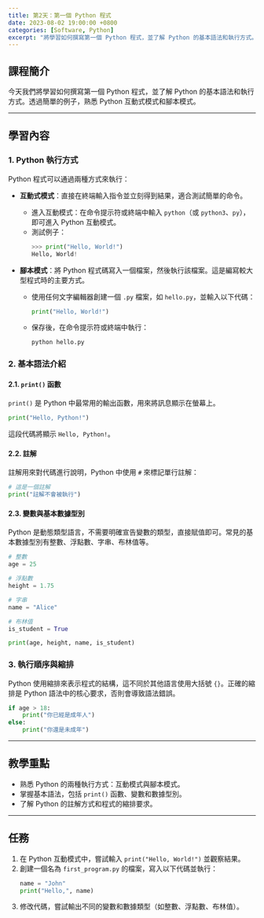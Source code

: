 ```yaml
---
title: 第2天：第一個 Python 程式
date: 2023-08-02 19:00:00 +0800
categories: [Software, Python]
excerpt: "將學習如何撰寫第一個 Python 程式，並了解 Python 的基本語法和執行方式。透過簡單的例子，熟悉 Python 互動式模式和腳本模式"
---
```


## 課程簡介
今天我們將學習如何撰寫第一個 Python 程式，並了解 Python 的基本語法和執行方式。透過簡單的例子，熟悉 Python 互動式模式和腳本模式。

---

## 學習內容

### 1. Python 執行方式

Python 程式可以通過兩種方式來執行：

- **互動式模式**：直接在終端輸入指令並立刻得到結果，適合測試簡單的命令。
  - 進入互動模式：在命令提示符或終端中輸入 `python`（或 `python3`、`py`），即可進入 Python 互動模式。
  - 測試例子：
    ```python
    >>> print("Hello, World!")
    Hello, World!
    ```

- **腳本模式**：將 Python 程式碼寫入一個檔案，然後執行該檔案。這是編寫較大型程式時的主要方式。
  - 使用任何文字編輯器創建一個 `.py` 檔案，如 `hello.py`，並輸入以下代碼：
    ```python
    print("Hello, World!")
    ```
  - 保存後，在命令提示符或終端中執行：
    ```bash
    python hello.py
    ```

### 2. 基本語法介紹

#### 2.1. `print()` 函數
`print()` 是 Python 中最常用的輸出函數，用來將訊息顯示在螢幕上。
```python
print("Hello, Python!")
```
這段代碼將顯示 `Hello, Python!`。

#### 2.2. 註解
註解用來對代碼進行說明，Python 中使用 `#` 來標記單行註解：
```python
# 這是一個註解
print("註解不會被執行")
```

#### 2.3. 變數與基本數據型別
Python 是動態類型語言，不需要明確宣告變數的類型，直接賦值即可。常見的基本數據型別有整數、浮點數、字串、布林值等。

```python
# 整數
age = 25

# 浮點數
height = 1.75

# 字串
name = "Alice"

# 布林值
is_student = True

print(age, height, name, is_student)
```

### 3. 執行順序與縮排
Python 使用縮排來表示程式的結構，這不同於其他語言使用大括號 `{}`。正確的縮排是 Python 語法中的核心要求，否則會導致語法錯誤。

```python
if age > 18:
    print("你已經是成年人")
else:
    print("你還是未成年")
```

---

## 教學重點
- 熟悉 Python 的兩種執行方式：互動模式與腳本模式。
- 掌握基本語法，包括 `print()` 函數、變數和數據型別。
- 了解 Python 的註解方式和程式的縮排要求。

---

## 任務
1. 在 Python 互動模式中，嘗試輸入 `print("Hello, World!")` 並觀察結果。
2. 創建一個名為 `first_program.py` 的檔案，寫入以下代碼並執行：
   ```python
   name = "John"
   print("Hello,", name)
   ```
3. 修改代碼，嘗試輸出不同的變數和數據類型（如整數、浮點數、布林值）。
